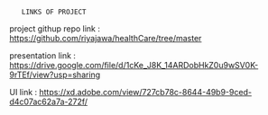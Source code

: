 
       LINKS OF PROJECT



project githup repo link : https://github.com/riyajawa/healthCare/tree/master

presentation link : https://drive.google.com/file/d/1cKe_J8K_14ARDobHkZ0u9wSV0K-9rTEf/view?usp=sharing

UI link : https://xd.adobe.com/view/727cb78c-8644-49b9-9ced-d4c07ac62a7a-272f/
